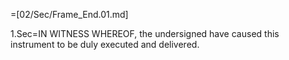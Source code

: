 =[02/Sec/Frame_End.01.md]

1.Sec=IN WITNESS WHEREOF, the undersigned have caused this instrument to be duly executed and delivered.